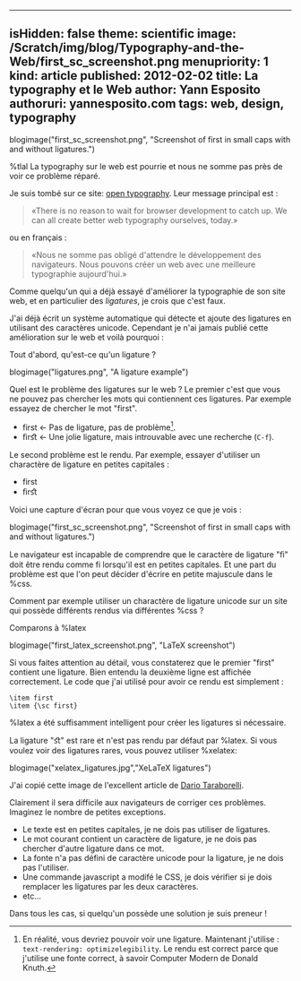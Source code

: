 -----
isHidden:       false
theme: scientific
image: /Scratch/img/blog/Typography-and-the-Web/first_sc_screenshot.png
menupriority:   1
kind:           article
published: 2012-02-02
title: La typography et le Web
author: Yann Esposito
authoruri: yannesposito.com
tags:  web, design, typography
-----
blogimage("first_sc_screenshot.png", "Screenshot of first in small caps with and without ligatures.")

<div class="intro">

%tlal La typography sur le web est pourrie et nous ne somme pas près de voir ce problème réparé.

</div>

Je suis tombé sur ce site: [open typography](http://opentypography.org/). Leur message principal est :

> «There is no reason to wait for browser development to catch up.
> We can all create better web typography ourselves, today.»

ou en français :

> «Nous ne somme pas obligé d'attendre le développement des navigateurs.
> Nous pouvons créer un web avec une meilleure typographie aujourd'hui.»

Comme quelqu'un qui a déjà essayé d'améliorer la typographie de son site web, et en particulier des _ligatures_, je crois que c'est faux.

J'ai déjà écrit un système automatique qui détecte et ajoute des ligatures en utilisant des caractères unicode.
Cependant je n'ai jamais publié cette amélioration sur le web et voilà pourquoi :

Tout d'abord, qu'est-ce qu'un ligature ?

blogimage("ligatures.png", "A ligature example")

Quel est le problème des ligatures sur le web ?
Le premier c'est que vous ne pouvez pas chercher les mots qui contiennent ces ligatures. Par exemple essayez de chercher le mot "first".

- first ←  Pas de ligature, pas de problème[^1].
- <span class="red">ﬁ</span>r<span class="red">ﬆ </span> ← Une jolie ligature, mais introuvable avec une recherche (<code>C-f</code>).

[^1]: En réalité, vous devriez pouvoir voir une ligature. Maintenant j'utilise : `text-rendering: optimizelegibility`. Le rendu est correct parce que j'utilise une fonte correct, à savoir Computer Modern de Donald Knuth.

Le second problème est le rendu. Par exemple, essayer d'utiliser un charactère de ligature en petites capitales :

- <sc>first</sc>
- <sc><span class="red">ﬁ</span>r<span class="red">ﬆ</span></sc>

Voici une capture d'écran pour que vous voyez ce que je vois :

blogimage("first_sc_screenshot.png", "Screenshot of first in small caps with and without ligatures.")

Le navigateur est incapable de comprendre que le caractère de ligature "<span class="red">ﬁ</span>" doit être rendu comme <sc>fi</sc> lorsqu'il est en petites capitales. 
Et une part du problème est que l'on peut décider d'écrire en petite majuscule dans le %css.

Comment par exemple utiliser un charactère de ligature unicode sur un site qui possède différents rendus via différentes %css ?

Comparons à %latex

blogimage("first_latex_screenshot.png", "LaTeX screenshot")

Si vous faites attention au détail, vous constaterez que le premier "first" contient une ligature. Bien entendu la deuxième ligne est affichée correctement. Le code que j'ai utilisé pour avoir ce rendu est simplement :

~~~~~~ {.latex}
\item first
\item {\sc first}
~~~~~~

%latex a été suffisamment intelligent pour créer les ligatures si nécessaire.

La ligature "<span class="red">ﬆ</span>" est rare et n'est pas rendu par défaut par %latex. 
Si vous voulez voir des ligatures rares, vous pouvez utiliser %xelatex:

blogimage("xelatex_ligatures.jpg","XeLaTeX ligatures")

J'ai copié cette image de l'excellent article de [Dario Taraborelli](http://nitens.org/taraborelli/latex#rare).

Clairement il sera difficile aux navigateurs de corriger ces problèmes.
Imaginez le nombre de petites exceptions.

- Le texte est en petites capitales, je ne dois pas utiliser de ligatures.
- Le mot courant contient un caractère de ligature, je ne dois pas chercher d'autre ligature dans ce mot.
- La fonte n'a pas défini de caractère unicode pour la ligature, je ne dois pas l'utiliser.
- Une commande javascript a modifé le CSS, je dois vérifier si je dois remplacer les ligatures par les deux caractères.
- etc...

Dans tous les cas, si quelqu'un possède une solution je suis preneur !
